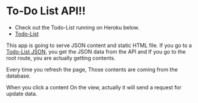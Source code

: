# To-Do List API!!

* Check out the Todo-List running on Heroku below.
* <a href="https://single-page-todo-list.herokuapp.com/">Todo-List</a>


This app is going to serve JSON content and static HTML file.
If you go to a <a href="https://single-page-todo-list.herokuapp.com/api/todos">Todo-List JSON</a>, you get the JSON data from the API
and If you go to the root route, you are actually getting contents.


Every time you refresh the page, Those contents are coming from the database.

When you click a content On the view, actually it will send a request for update data.
